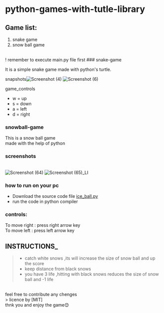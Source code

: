 # python-games-with-tutle-library
## Game list:
1. snake game
2. snow ball game<br>
<br> 
! remember to execute main.py file first
###  snake-game

It is a simple snake game made with python's turtle.

snapshots![Screenshot (4)](https://user-images.githubusercontent.com/75438216/139255319-530a8872-b9fb-4820-9ee3-246cd44e255e.png)
![Screenshot (6)](https://user-images.githubusercontent.com/75438216/139255371-606c4e82-1262-4bef-abf5-fd7dcd159678.png)

game_controls

- w = up
- s = down
- a = left
- d = right<br>
### snowball-game
This is a snow ball game<br>
made with the help of python<br>

### screenshots
<br>![Screenshot (64)](https://user-images.githubusercontent.com/75438216/150531725-6d3bcc35-88be-439e-8e81-01b561810135.png)
![Screenshot (65)_LI](https://user-images.githubusercontent.com/75438216/150531778-d9825ab4-a8f1-46e8-88a8-53fe25f1c920.jpg)
### how to run on your pc
- Download the source code file [ice_ball.py](https://github.com/shubham-0927/snowball-game/blob/main/ice_ball.py)
- run the code in python compiler
### controls:
To move right : press right arrow key<br>
To move left : press left arrow key <br>
## INSTRUCTIONS_
>- catch white snows ,its will increase the size of snow ball and up the score
>- keep distance from black snows
>- you have 3 life ,hitting with black snows reduces the size of snow ball and -1 life
<br>
feel free to contribute any chenges <br>
> licence by [MIT]<br>
thnk you and enjoy the game😊<br>
